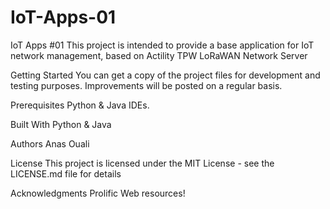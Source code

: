 # IoT-Apps-01

IoT Apps #01
This project is intended to provide a base application for IoT network management, based on Actility TPW LoRaWAN Network Server

Getting Started
You can get  a copy of the project files for development and testing purposes.
Improvements will be posted on a regular basis.

Prerequisites
Python & Java IDEs.

Built With
Python & Java

Authors
Anas Ouali

License
This project is licensed under the MIT License - see the LICENSE.md file for details

Acknowledgments
Prolific Web resources!

